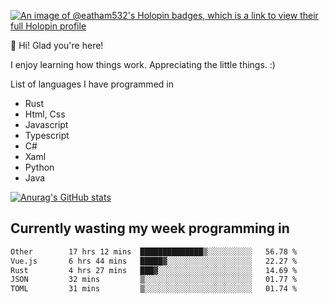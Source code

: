 [![An image of @eatham532's Holopin badges, which is a link to view their full Holopin profile](https://holopin.me/eatham532)](https://holopin.io/@eatham532)


👋 Hi! Glad you're here!

I enjoy learning how things work. Appreciating the little things. :)


List of languages I have programmed in
- Rust
- Html, Css
- Javascript
- Typescript
- C#
- Xaml
- Python
- Java

[![Anurag's GitHub stats](https://github-readme-stats.vercel.app/api?username=Eatham532&theme=dark)](https://github.com/anuraghazra/github-readme-stats)


## Currently wasting my week programming in
<!--START_SECTION:waka-->

```txt
Other        17 hrs 12 mins  ██████████████▒░░░░░░░░░░   56.78 %
Vue.js       6 hrs 44 mins   █████▓░░░░░░░░░░░░░░░░░░░   22.27 %
Rust         4 hrs 27 mins   ███▓░░░░░░░░░░░░░░░░░░░░░   14.69 %
JSON         32 mins         ▒░░░░░░░░░░░░░░░░░░░░░░░░   01.77 %
TOML         31 mins         ▒░░░░░░░░░░░░░░░░░░░░░░░░   01.74 %
```

<!--END_SECTION:waka-->
